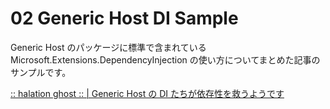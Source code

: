 # 02 Generic Host DI Sample

Generic Host のパッケージに標準で含まれている Microsoft.Extensions.DependencyInjection の使い方についてまとめた記事のサンプルです。

[:: halation ghost :: | Generic Host の DI たちが依存性を救うようです](https://elf-mission.net/programming/dot-net/dapper-usage/](https://elf-mission.net/programming/dot-net/generic-host-di-variation/))

